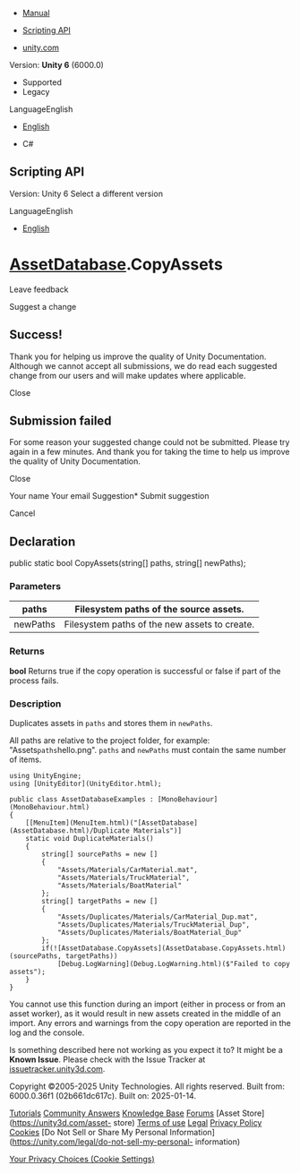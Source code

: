 [ ]()

  * [Manual](../Manual/index.html)
  * [Scripting API](../ScriptReference/index.html)

  * [unity.com](https://unity.com/)

Version: **Unity 6** (6000.0)

  * Supported
  * Legacy

LanguageEnglish

  * [English]()

  * C#

[ ](https://docs.unity3d.com)

## Scripting API

Version: Unity 6 Select a different version

LanguageEnglish

  * [English]()

#  [AssetDatabase](AssetDatabase.html).CopyAssets

Leave feedback

Suggest a change

## Success!

Thank you for helping us improve the quality of Unity Documentation. Although
we cannot accept all submissions, we do read each suggested change from our
users and will make updates where applicable.

Close

## Submission failed

For some reason your suggested change could not be submitted. Please <a>try
again</a> in a few minutes. And thank you for taking the time to help us
improve the quality of Unity Documentation.

Close

Your name Your email Suggestion* Submit suggestion

Cancel

[ ]()

## Declaration

public static bool CopyAssets(string[] paths, string[] newPaths);

### Parameters

paths | Filesystem paths of the source assets.  
---|---  
newPaths | Filesystem paths of the new assets to create.  
  
### Returns

**bool** Returns true if the copy operation is successful or false if part of
the process fails.

### Description

Duplicates assets in `paths` and stores them in `newPaths`.

All paths are relative to the project folder, for example:
"Assets`paths`hello.png". `paths` and `newPaths` must contain the same number
of items.

    
    
    using UnityEngine;
    using [UnityEditor](UnityEditor.html);  
      
    public class AssetDatabaseExamples : [MonoBehaviour](MonoBehaviour.html)
    {
        [[MenuItem](MenuItem.html)("[AssetDatabase](AssetDatabase.html)/Duplicate Materials")]
        static void DuplicateMaterials()
        {
            string[] sourcePaths = new []
            {
                "Assets/Materials/CarMaterial.mat",
                "Assets/Materials/TruckMaterial",
                "Assets/Materials/BoatMaterial"
            };
            string[] targetPaths = new []
            {
                "Assets/Duplicates/Materials/CarMaterial_Dup.mat",
                "Assets/Duplicates/Materials/TruckMaterial_Dup",
                "Assets/Duplicates/Materials/BoatMaterial_Dup"
            };
            if(![AssetDatabase.CopyAssets](AssetDatabase.CopyAssets.html)(sourcePaths, targetPaths))
                [Debug.LogWarning](Debug.LogWarning.html)($"Failed to copy assets");
        }
    }

You cannot use this function during an import (either in process or from an
asset worker), as it would result in new assets created in the middle of an
import. Any errors and warnings from the copy operation are reported in the
log and the console.

Is something described here not working as you expect it to? It might be a
**Known Issue**. Please check with the Issue Tracker at
[issuetracker.unity3d.com](https://issuetracker.unity3d.com).

Copyright ©2005-2025 Unity Technologies. All rights reserved. Built from:
6000.0.36f1 (02b661dc617c). Built on: 2025-01-14.

[Tutorials](https://unity3d.com/learn) [Community
Answers](https://answers.unity3d.com) [Knowledge
Base](https://support.unity3d.com/hc/en-us)
[Forums](https://forum.unity3d.com) [Asset Store](https://unity3d.com/asset-
store) [Terms of use](https://docs.unity3d.com/Manual/TermsOfUse.html)
[Legal](https://unity.com/legal) [Privacy
Policy](https://unity.com/legal/privacy-policy)
[Cookies](https://unity.com/legal/cookie-policy) [Do Not Sell or Share My
Personal Information](https://unity.com/legal/do-not-sell-my-personal-
information)

[Your Privacy Choices (Cookie Settings)](javascript:void\(0\);)

